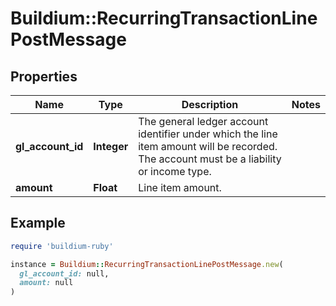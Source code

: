 # Buildium::RecurringTransactionLinePostMessage

## Properties

| Name | Type | Description | Notes |
| ---- | ---- | ----------- | ----- |
| **gl_account_id** | **Integer** | The general ledger account identifier under which the line item amount will be recorded. The account must be a liability or income type. |  |
| **amount** | **Float** | Line item amount. |  |

## Example

```ruby
require 'buildium-ruby'

instance = Buildium::RecurringTransactionLinePostMessage.new(
  gl_account_id: null,
  amount: null
)
```

